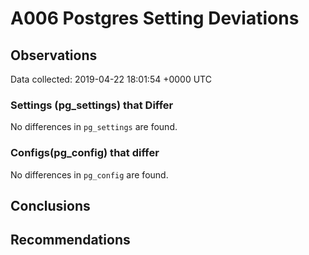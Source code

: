 # A006 Postgres Setting Deviations #

## Observations ##
Data collected: 2019-04-22 18:01:54 +0000 UTC  

### Settings (pg_settings) that Differ ###

No differences in `pg_settings` are found.

### Configs(pg_config) that differ ###

No differences in `pg_config` are found.



## Conclusions ##


## Recommendations ##

